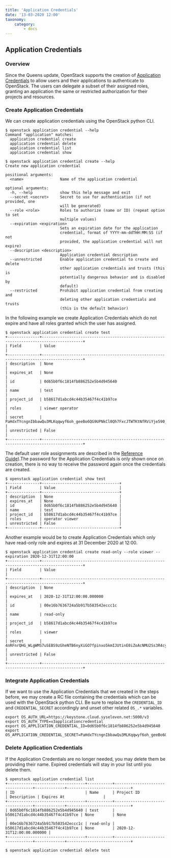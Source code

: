 ```yaml
---
title: 'Application Credentials'
date: '13-03-2020 12:00'
taxonomy:
    category:
        - docs
---
```


## Application Credentials

### Overview

Since the Queens update, OpenStack supports the creation of [Application Credentials](../../04.Reference/01.identity-and-access/docs.en.md) to allow users and their applications to authenticate to OpenStack. The users can delegate a subset of their assigned roles, granting an application the same or restricted authorization for their projects and resources.  

### Create Application Credentials

We can create application credentials using the OpenStack python CLI.

```shell
$ openstack application credential --help
Command "application" matches:
  application credential create
  application credential delete
  application credential list
  application credential show

$ openstack application credential create --help
Create new application credential

positional arguments:
  <name>                Name of the application credential

optional arguments:
  -h, --help            show this help message and exit
  --secret <secret>     Secret to use for authentication (if not provided, one
                        will be generated)
  --role <role>         Roles to authorize (name or ID) (repeat option to set
                        multiple values)
  --expiration <expiration>
                        Sets an expiration date for the application
                        credential, format of YYYY-mm-ddTHH:MM:SS (if not
                        provided, the application credential will not expire)
  --description <description>
                        Application credential description
  --unrestricted        Enable application credential to create and delete
                        other application credentials and trusts (this is
                        potentially dangerous behavior and is disabled by
                        default)
  --restricted          Prohibit application credential from creating and
                        deleting other application credentials and trusts
                        (this is the default behavior)
```

In the following example we create Application Credentials which do not expire and have all roles granted which the user has assigned.

```shell
$ openstack application credential create test
+--------------+----------------------------------------------------------------------------------------+
| Field        | Value                                                                                  |
+--------------+----------------------------------------------------------------------------------------+
| description  | None                                                                                   |
| expires_at   | None                                                                                   |
| id           | 0d65b0f6c1814fb886252e5b4d945640                                                       |
| name         | test                                                                                   |
| project_id   | b58617d1abcd4c44b35467f4c41b97ce                                                       |
| roles        | viewer operator                                                                        |
| secret       | PaHdxTYcngnIbbawQu3MLKqqwyf6oh_geeBo6QG9UPNkCl0Qh7FxcJTWTKtNfRViYje590_kBW8QL7Qi9gtxeg |
| unrestricted | False                                                                                  |
+--------------+----------------------------------------------------------------------------------------+
```

The default user role assignments are described in the [Reference Guide](../../04.Reference/01.identity-and-access/docs.en.md)).The password for the Application Credentials is only shown once on creation, there is no way to receive the password again once the credentials are created.


```shell
$ openstack application credential show test
+--------------+----------------------------------+
| Field        | Value                            |
+--------------+----------------------------------+
| description  | None                             |
| expires_at   | None                             |
| id           | 0d65b0f6c1814fb886252e5b4d945640 |
| name         | test                             |
| project_id   | b58617d1abcd4c44b35467f4c41b97ce |
| roles        | operator viewer                  |
| unrestricted | False                            |
+--------------+----------------------------------+
```

Another example would be to create Application Credentials which only have read-only role and expires at 31 December 2020 at 12:00.

```shell
$ openstack application credential create read-only --role viewer --expiration 2020-12-31T12:00:00
+--------------+----------------------------------------------------------------------------------------+
| Field        | Value                                                                                  |
+--------------+----------------------------------------------------------------------------------------+
| description  | None                                                                                   |
| expires_at   | 2020-12-31T12:00:00.000000                                                             |
| id           | 00e16b7636724a5b917b583542eccc1c                                                       |
| name         | read-only                                                                              |
| project_id   | b58617d1abcd4c44b35467f4c41b97ce                                                       |
| roles        | viewer                                                                                 |
| secret       | 4nRFnrQHG_WLgWMS7uSEBS9zGheNTB6nyXiGO7fpinxo5kmIJUtinE0iZoAcNMU2Ss3R4cys3DRVH5f_T_DUBQ |
| unrestricted | False                                                                                  |
+--------------+----------------------------------------------------------------------------------------+
```

### Integrate Application Credentials

If we want to use the Application Credentials that we created in the steps before, we may create a RC file containing the credentials which can be used with the OpenStack python CLI. Be sure to replace the `CREDENTIAL_ID` and `CREDENTIAL_SECRET` accordingly and unset other related `OS_.*` variables.

```shell
export OS_AUTH_URL=https://keystone.cloud.syseleven.net:5000/v3
export OS_AUTH_TYPE=v3applicationcredential
export OS_APPLICATION_CREDENTIAL_ID=0d65b0f6c1814fb886252e5b4d945640
export OS_APPLICATION_CREDENTIAL_SECRET=PaHdxTYcngnIbbawQu3MLKqqwyf6oh_geeBo6QG9UPNkCl0Qh7FxcJTWTKtNfRViYje590_kBW8QL7Qi9gtxeg
```

### Delete Application Credentials

If the Application Credentials are no longer needed, you may delete them be providing their name. Expired credentials will stay in your list until you delete them.

```shell
$ openstack application credential list
+----------------------------------+-----------+----------------------------------+-------------+----------------------------+
| ID                               | Name      | Project ID                       | Description | Expires At                 |
+----------------------------------+-----------+----------------------------------+-------------+----------------------------+
| 0d65b0f6c1814fb886252e5b4d945640 | test      | b58617d1abcd4c44b35467f4c41b97ce | None        | None                       |
| 00e16b7636724a5b917b583542eccc1c | read-only | b58617d1abcd4c44b35467f4c41b97ce | None        | 2020-12-31T12:00:00.000000 |
+----------------------------------+-----------+----------------------------------+-------------+----------------------------+

$ openstack application credential delete test
```
